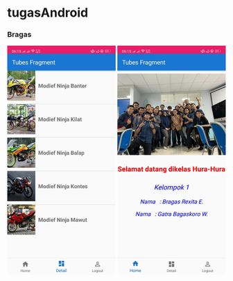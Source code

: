 # tugasAndroid
### Bragas 
<img src="https://github.com/rexita05/tugasAndroid/blob/master/Ss/1.jpeg" width="250"> <img src="https://github.com/rexita05/tugasAndroid/blob/master/Ss/2.jpeg" width="250"> 
